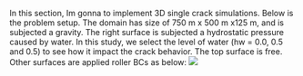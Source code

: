 In this section, Im gonna to implement 3D single crack simulations. Below is the problem setup. The domain has size of 750 m x 500 m x125 m, and is subjected a gravity. The right surface is subjected a hydrostatic pressure caused by water. In this study, we select the level of water (hw = 0.0, 0.5 and 0.5) to see how it impact the crack behavior. The top surface is free. Other surfaces are applied roller BCs as below:
![](attachments/Pasted%20image%2020250623115619.png)

